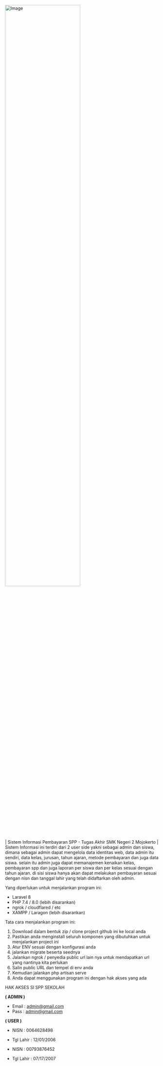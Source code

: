 <img style="width: 70%;" alt="Image" src="https://github.com/user-attachments/assets/9c835913-8293-4c31-bb65-be0484c3454f" />

| Sistem Informasi Pembayaran SPP - Tugas Akhir SMK Negeri 2 Mojokerto |
Sistem Informasi ini terdiri dari 2 user side yakni sebagai admin dan siswa, dimana sebagai admin dapat mengelola data identitas web, data admin itu sendiri, data kelas, jurusan, tahun ajaran, metode pembayaran dan juga data siswa. selain itu admin juga dapat memanajemen kenaikan kelas, pembayaran spp dan juga laporan per siswa dan per kelas sesuai dengan tahun ajaran. di sisi siswa hanya akan dapat melakukan pembayaran sesuai dengan nisn dan tanggal lahir yang telah didaftarkan oleh admin.

Yang diperlukan untuk menjalankan program ini:
- Laravel 8
- PHP 7.4 / 8.0 (lebih disarankan)
- ngrok / cloudflared / etc
- XAMPP / Laragon (lebih disarankan)

Tata cara menjalankan program ini:
1. Download dalam bentuk zip / clone project github ini ke local anda
2. Pastikan anda menginstall seluruh komponen yang dibutuhkan untuk menjalankan project ini
3. Atur ENV sesuai dengan konfigurasi anda
4. jalankan migrate beserta seednya
5. Jalankan ngrok / penyedia public url lain nya untuk mendapatkan url yang nantinya kita perlukan
6. Salin public URL dan tempel di env anda
7. Kemudian jalankan php artisan serve
8. Anda dapat menggunakan program ini dengan hak akses yang ada

HAK AKSES SI SPP SEKOLAH

**( ADMIN )**
- Email : admin@gmail.com
- Pass : admin@gmail.com

**( USER )**
- NISN : 0064628498
- Tgl Lahir : 12/01/2006

- NISN : 00793876452
- Tgl Lahir : 07/17/2007
